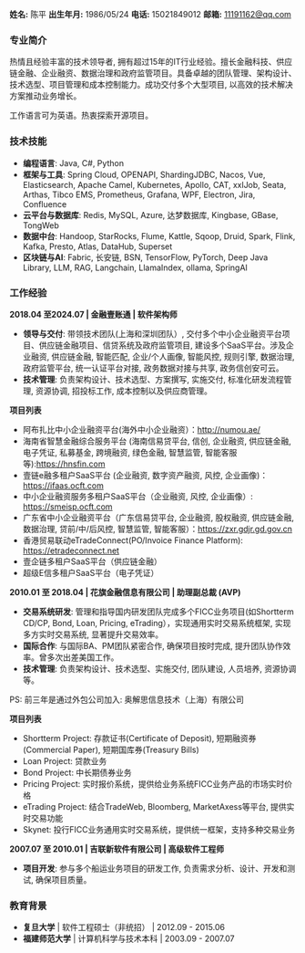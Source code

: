 **姓名:** 陈平  **出生年月:** 1986/05/24
**电话:** 15021849012  **邮箱:** 11191162@qq.com

### 专业简介

热情且经验丰富的技术领导者, 拥有超过15年的IT行业经验。擅长金融科技、供应链金融、企业融资、数据治理和政府监管项目。具备卓越的团队管理、架构设计、技术选型、项目管理和成本控制能力。成功交付多个大型项目, 以高效的技术解决方案推动业务增长。

工作语言可为英语。热衷探索开源项目。

### 技术技能

- **编程语言**: Java, C#, Python
- **框架与工具**: Spring Cloud, OPENAPI, ShardingJDBC, Nacos, Vue, Elasticsearch, Apache Camel, Kubernetes, Apollo, CAT, xxlJob, Seata, Arthas, Tibco EMS, Prometheus, Grafana, WPF, Electron, Jira, Confluence
- **云平台与数据库**: Redis, MySQL, Azure, 达梦数据库, Kingbase, GBase, TongWeb
- **数据中台**: Handoop, StarRocks, Flume, Kattle, Sqoop, Druid, Spark, Flink, Kafka, Presto, Atlas, DataHub, Superset
- **区块链与AI**: Fabric, 长安链, BSN, TensorFlow, PyTorch, Deep Java Library, LLM, RAG, Langchain, LlamaIndex, ollama, SpringAI

### 工作经验

**2018.04 至2024.07 | 金融壹账通 | 软件架构师**

- **领导与交付**: 带领技术团队(上海和深圳团队）, 交付多个中小企业融资平台项目、供应链金融项目、信贷系统及政府监管项目, 建设多个SaaS平台。涉及企业融资, 供应链金融, 智能匹配, 企业/个人画像, 智能风控, 规则引擎, 数据治理, 政府监管平台, 统一认证平台对接, 政务数据对接与共享, 政务信创安可云。
- **技术管理**: 负责架构设计、技术选型、方案撰写, 实施交付, 标准化研发流程管理, 资源协调, 招投标工作, 成本控制以及供应商管理。

**项目列表**

* 阿布扎比中小企业融资平台(海外中小企业融资）：http://numou.ae/
* 海南省智慧金融综合服务平台 (海南信易贷平台, 信创, 企业融资, 供应链金融, 电子凭证, 私募基金, 跨境融资, 绿色金融, 智慧监管, 智能客服等):https://hnsfin.com
* 壹链e融多租户SaaS平台 (企业融资, 数字资产融资, 风控, 企业画像)：https://ifaas.ocft.com
* 中小企业融资服务多租户SaaS平台（企业融资, 风控, 企业画像）: https://smeisp.ocft.com
* 广东省中小企业融资平台（广东信易贷平台,  企业融资, 股权融资, 供应链金融, 数据治理, 贷前/中/后风控, 智慧监管, 智能客服）：https://zxr.gdjr.gd.gov.cn
* 香港贸易联动eTradeConnect(PO/Invoice Finance Platform): https://etradeconnect.net
* 壹企链多租户SaaS平台（供应链金融）
* 超级E信多租户SaaS平台（电子凭证）

**2010.01 至 2018.04 | 花旗金融信息有限公司 | 助理副总裁 (AVP)**

- **交易系统研发**: 管理和指导国内研发团队完成多个FICC业务项目(如Shortterm CD/CP, Bond, Loan, Pricing, eTrading），实现通用实时交易系统框架, 实现多方实时交易系统, 显著提升交易效率。
- **国际合作**: 与国际BA、PM团队紧密合作, 确保项目按时完成, 提升团队协作效率。曾多次出差美国工作。
- **技术管理**: 负责架构设计、技术选型、实施交付, 团队建设, 人员培养, 资源协调等。

PS: 前三年是通过外包公司加入: 奥解思信息技术（上海）有限公司

**项目列表**

* Shortterm Project: 存款证书(Certificate of Deposit), 短期融资券(Commercial Paper), 短期国库券(Treasury Bills)
* Loan Project: 贷款业务
* Bond Project: 中长期债券业务
* Pricing Project: 实时报价系统，提供给业务系统FICC业务产品的市场实时价格
* eTrading Project: 结合TradeWeb, Bloomberg, MarketAxess等平台, 提供实时交易功能
* Skynet: 投行FICC业务通用实时交易系统，提供统一框架，支持多种交易业务

**2007.07 至 2010.01 | 吉联新软件有限公司 | 高级软件工程师**

- **项目开发**: 参与多个船运业务项目的研发工作, 负责需求分析、设计、开发和测试, 确保项目质量。

### 教育背景

- **复旦大学** | 软件工程硕士（非统招） | 2012.09 - 2015.06
- **福建师范大学** | 计算机科学与技术本科 | 2003.09 - 2007.07
